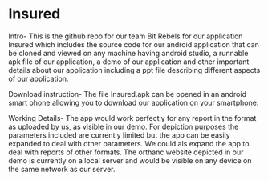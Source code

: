 # Insured

Intro-
This is the github repo for our team Bit Rebels for our application Insured which includes the source code for our android application that can be cloned and viewed on any machine having android studio, a runnable apk file of our application,
a demo of our application and other important details about our application including a ppt file describing different aspects of our application.


Download instruction-
The file Insured.apk can be opened in an android smart phone allowing you to download our application on your smartphone.

Working Details-
The app would work perfectly for any report in the format as uploaded by us, as visible in our demo. For depiction purposes the parameters included are currently limited but the app can be easily expanded to deal with other parameters. We could als expand the app to deal with reports of other formats.
The orthanc website depicted in our demo is currently on a local server and would be visible on any device on the same network as our server.



